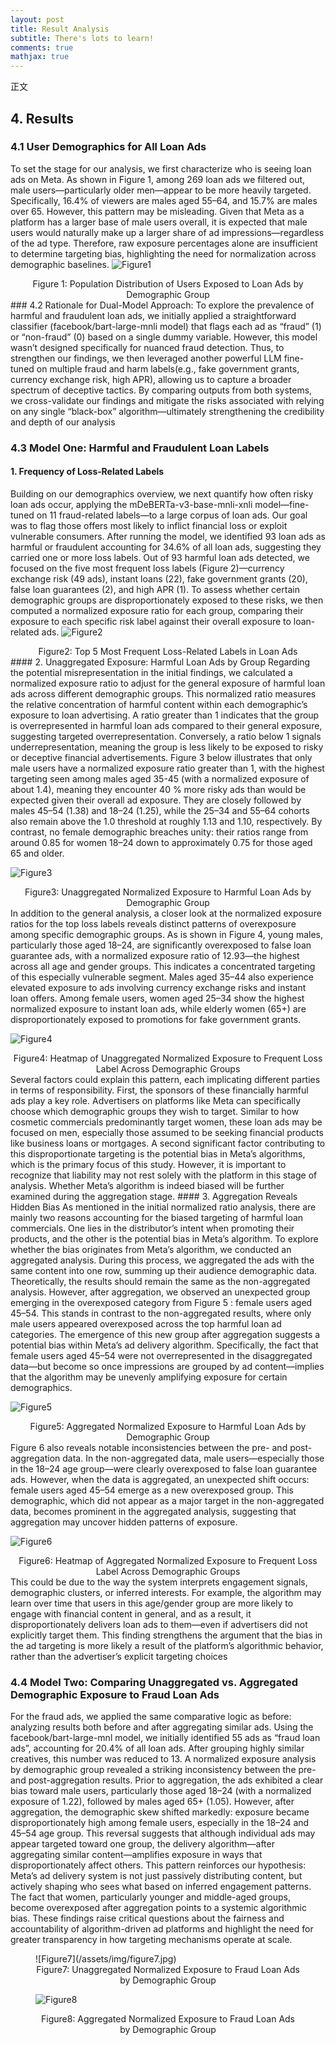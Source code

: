 ```yaml
---
layout: post
title: Result Analysis
subtitle: There's lots to learn!
comments: true
mathjax: true
---
```


正文

## 4.	Results
### 4.1 User Demographics for All Loan Ads
To set the stage for our analysis, we first characterize who is seeing loan ads on Meta. As shown in Figure 1, among 269 loan ads we filtered out, male users—particularly older men—appear to be more heavily targeted. Specifically, 16.4% of viewers are males aged 55–64, and 15.7% are males over 65. However, this pattern may be misleading. Given that Meta as a platform has a larger base of male users overall, it is expected that male users would naturally make up a larger share of ad impressions—regardless of the ad type. Therefore, raw exposure percentages alone are insufficient to determine targeting bias, highlighting the need for normalization across demographic baselines.
![Figure1](/assets/img/figure1.jpg)
<center>Figure 1: Population Distribution of Users Exposed to Loan Ads by Demographic Group</center>
### 4.2 Rationale for Dual-Model Approach:
To explore the prevalence of harmful and fraudulent loan ads, we initially applied a straightforward classifier (facebook/bart-large-mnli model) that flags each ad as “fraud” (1) or “non-fraud” (0) based on a single dummy variable. However, this model wasn’t designed specifically for nuanced fraud detection. Thus, to strengthen our findings, we then leveraged another powerful LLM fine-tuned on multiple fraud and harm labels(e.g., fake government grants, currency exchange risk, high APR), allowing us to capture a broader spectrum of deceptive tactics. By comparing outputs from both systems, we cross-validate our findings and mitigate the risks associated with relying on any single “black-box” algorithm—ultimately strengthening the credibility and depth of our analysis

### 4.3 Model One: Harmful and Fraudulent Loan Labels
#### 1.	Frequency of Loss‑Related Labels
Building on our demographics overview, we next quantify how often risky loan ads occur, applying the mDeBERTa-v3-base-mnli-xnli model—fine-tuned on 11 fraud-related labels—to a large corpus of loan ads. Our goal was to flag those offers most likely to inflict financial loss or exploit vulnerable consumers. After running the model, we identified 93 loan ads as harmful or fraudulent accounting for 34.6% of all loan ads, suggesting they carried one or more loss labels.
Out of 93 harmful loan ads detected, we focused on the five most frequent loss labels (Figure 2)—currency exchange risk (49 ads), instant loans (22), fake government grants (20), false loan guarantees (2), and high APR (1). To assess whether certain demographic groups are disproportionately exposed to these risks, we then computed a normalized exposure ratio for each group, comparing their exposure to each specific risk label against their overall exposure to loan-related ads.
![Figure2](/assets/img/figure2.jpg)
<center> Figure2: Top 5 Most Frequent Loss-Related Labels in Loan Ads</center>
#### 2.	Unaggregated Exposure: Harmful Loan Ads by Group
Regarding the potential misrepresentation in the initial findings, we calculated a normalized exposure ratio to adjust for the general exposure of harmful loan ads across different demographic groups. This normalized ratio measures the relative concentration of harmful content within each demographic’s exposure to loan advertising. A ratio greater than 1 indicates that the group is overrepresented in harmful loan ads compared to their general exposure, suggesting targeted overrepresentation. Conversely, a ratio below 1 signals underrepresentation, meaning the group is less likely to be exposed to risky or deceptive financial advertisements.
Figure 3 below illustrates that only male users have a normalized exposure ratio greater than 1, with the highest targeting seen among males aged 35-45 (with a normalized exposure of about 1.4), meaning they encounter 40 % more risky ads than would be expected given their overall ad exposure. They are closely followed by males 45–54 (1.38) and 18–24 (1.25), while the 25–34 and 55–64 cohorts also remain above the 1.0 threshold at roughly 1.13 and 1.10, respectively. By contrast, no female demographic breaches unity: their ratios range from around 0.85 for women 18–24 down to approximately 0.75 for those aged 65 and older.

![Figure3](/assets/img/figure3.jpg)
<center> Figure3: Unaggregated Normalized Exposure to Harmful Loan Ads by Demographic Group</center>
In addition to the general analysis, a closer look at the normalized exposure ratios for the top loss labels reveals distinct patterns of overexposure among specific demographic groups. As is shown in Figure 4, young males, particularly those aged 18–24, are significantly overexposed to false loan guarantee ads, with a normalized exposure ratio of 12.93—the highest across all age and gender groups. This indicates a concentrated targeting of this especially vulnerable segment. Males aged 35–44 also experience elevated exposure to ads involving currency exchange risks and instant loan offers. Among female users, women aged 25–34 show the highest normalized exposure to instant loan ads, while elderly women (65+) are disproportionately exposed to promotions for fake government grants.

![Figure4](/assets/img/figure4.jpg)
<center> Figure4:  Heatmap of Unaggregated Normalized Exposure to Frequent Loss Label Across Demographic Groups</center>
Several factors could explain this pattern, each implicating different parties in terms of responsibility. First, the sponsors of these financially harmful ads play a key role. Advertisers on platforms like Meta can specifically choose which demographic groups they wish to target. Similar to how cosmetic commercials predominantly target women, these loan ads may be focused on men, especially those assumed to be seeking financial products like business loans or mortgages.
A second significant factor contributing to this disproportionate targeting is the potential bias in Meta’s algorithms, which is the primary focus of this study. However, it is important to recognize that liability may not rest solely with the platform in this stage of analysis. Whether Meta’s algorithm is indeed biased will be further examined during the aggregation stage.
#### 3.	Aggregation Reveals Hidden Bias
As mentioned in the initial normalized ratio analysis, there are mainly two reasons accounting for the biased targeting of harmful loan commercials. One lies in the distributor’s intent when promoting their products, and the other is the potential bias in Meta’s algorithm. To explore whether the bias originates from Meta’s algorithm, we conducted an aggregated analysis. During this process, we aggregated the ads with the same content into one row, summing up their audience demographic data. Theoretically, the results should remain the same as the non-aggregated analysis.
However, after aggregation, we observed an unexpected group emerging in the overexposed category from Figure 5 : female users aged 45–54. This stands in contrast to the non-aggregated results, where only male users appeared overexposed across the top harmful loan ad categories. The emergence of this new group after aggregation suggests a potential bias within Meta’s ad delivery algorithm. Specifically, the fact that female users aged 45–54 were not overrepresented in the disaggregated data—but become so once impressions are grouped by ad content—implies that the algorithm may be unevenly amplifying exposure for certain demographics.

![Figure5](/assets/img/figure5.jpg)
<center> Figure5: Aggregated Normalized Exposure to Harmful Loan Ads by Demographic Group</center>
Figure 6 also reveals notable inconsistencies between the pre- and post-aggregation data. In the non-aggregated data, male users—especially those in the 18–24 age group—were clearly overexposed to false loan guarantee ads. However, when the data is aggregated, an unexpected shift occurs: female users aged 45–54 emerge as a new overexposed group. This demographic, which did not appear as a major target in the non-aggregated data, becomes prominent in the aggregated analysis, suggesting that aggregation may uncover hidden patterns of exposure.

![Figure6](/assets/img/figure6.jpg)
<center> Figure6: Heatmap of Aggregated Normalized Exposure to Frequent Loss Label Across Demographic Groups</center>
This could be due to the way the system interprets engagement signals, demographic clusters, or inferred interests. For example, the algorithm may learn over time that users in this age/gender group are more likely to engage with financial content in general, and as a result, it disproportionately delivers loan ads to them—even if advertisers did not explicitly target them. 
This finding strengthens the argument that the bias in the ad targeting is more likely a result of the platform’s algorithmic behavior, rather than the advertiser’s explicit targeting choices

### 4.4 Model Two: Comparing Unaggregated vs. Aggregated Demographic Exposure to Fraud Loan Ads

For the fraud ads, we applied the same comparative logic as before: analyzing results both before and after aggregating similar ads. Using the facebook/bart-large-mnl model, we initially identified 55 ads as “fraud loan ads”, accounting for 20.4% of all loan ads. After grouping highly similar creatives, this number was reduced to 13. A normalized exposure analysis by demographic group revealed a striking inconsistency between the pre- and post-aggregation results. Prior to aggregation, the ads exhibited a clear bias toward male users, particularly those aged 18–24 (with a normalized exposure of 1.22), followed by males aged 65+ (1.05). However, after aggregation, the demographic skew shifted markedly: exposure became disproportionately high among female users, especially in the 18–24 and 45–54 age group. This reversal suggests that although individual ads may appear targeted toward one group, the delivery algorithm—after aggregating similar content—amplifies exposure in ways that disproportionately affect others.
This pattern reinforces our hypothesis: Meta’s ad delivery system is not just passively distributing content, but actively shaping who sees what based on inferred engagement patterns. The fact that women, particularly younger and middle-aged groups, become overexposed after aggregation points to a systemic algorithmic bias. These findings raise critical questions about the fairness and accountability of algorithm-driven ad platforms and highlight the need for greater transparency in how targeting mechanisms operate at scale.

<figure class="half">
![Figure7](/assets/img/figure7.jpg)
<center> Figure7: Unaggregated Normalized Exposure to Fraud Loan Ads by Demographic Group</center>

![Figure8](/assets/img/figure8.jpg)
<center> Figure8: Aggregated Normalized Exposure to Fraud Loan Ads by Demographic Group</center>
</figure>

